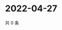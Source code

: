 # 2022-04-27

共 0 条

<!-- BEGIN WEIBO -->
<!-- 最后更新时间 Wed Apr 27 2022 18:18:55 GMT+0800 (China Standard Time) -->

<!-- END WEIBO -->
